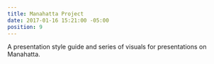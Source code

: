 ```yaml
---
title: Manahatta Project
date: 2017-01-16 15:21:00 -05:00
position: 9
---
```


A presentation style guide and series of visuals for presentations on Manahatta.